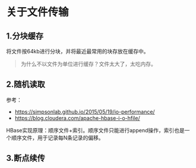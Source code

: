 # 关于文件传输

## 1.分块缓存
将文件按64kb进行分块，并将最近最常用的块存放在缓存中。
> 为什么不以文件为单位进行缓存？文件太大了，太吃内存。
## 2.随机读取
参考：
* https://simpsonlab.github.io/2015/05/19/io-performance/
* https://blog.cloudera.com/apache-hbase-i-o-hfile/

HBase实现原理：顺序文件+索引。顺序文件只能进行append操作，索引也是一个顺序文件，用于记录每N条记录的偏移。
## 3.断点续传